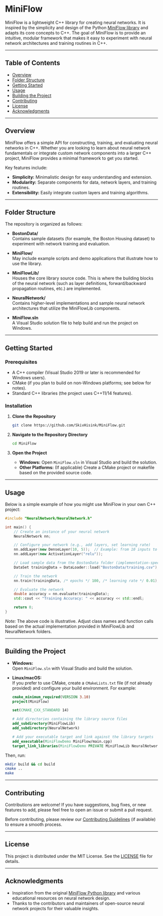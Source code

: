 # MiniFlow

MiniFlow is a lightweight C++ library for creating neural networks. It is inspired by the simplicity and design of the Python [MiniFlow library](https://github.com/karpathy/miniflow) and adapts its core concepts to C++. The goal of MiniFlow is to provide an intuitive, modular framework that makes it easy to experiment with neural network architectures and training routines in C++.

---

## Table of Contents

- [Overview](#overview)
- [Folder Structure](#folder-structure)
- [Getting Started](#getting-started)
- [Usage](#usage)
- [Building the Project](#building-the-project)
- [Contributing](#contributing)
- [License](#license)
- [Acknowledgments](#acknowledgments)

---

## Overview

MiniFlow offers a simple API for constructing, training, and evaluating neural networks in C++. Whether you are looking to learn about neural network fundamentals or integrate custom network components into a larger C++ project, MiniFlow provides a minimal framework to get you started.

Key features include:

- **Simplicity:** Minimalistic design for easy understanding and extension.
- **Modularity:** Separate components for data, network layers, and training routines.
- **Extensibility:** Easily integrate custom layers and training algorithms.

---

## Folder Structure

The repository is organized as follows:

- **BostonData/**  
  Contains sample datasets (for example, the Boston Housing dataset) to experiment with network training and evaluation.

- **MiniFlow/**  
  May include example scripts and demo applications that illustrate how to use the library.

- **MiniFlowLib/**  
  Houses the core library source code. This is where the building blocks of the neural network (such as layer definitions, forward/backward propagation routines, etc.) are implemented.

- **NeuralNetwork/**  
  Contains higher-level implementations and sample neural network architectures that utilize the MiniFlowLib components.

- **MiniFlow.sln**  
  A Visual Studio solution file to help build and run the project on Windows.

---

## Getting Started

### Prerequisites

- A C++ compiler (Visual Studio 2019 or later is recommended for Windows users).
- CMake (if you plan to build on non-Windows platforms; see below for notes).
- Standard C++ libraries (the project uses C++11/14 features).

### Installation

1. **Clone the Repository**

   ```bash
   git clone https://github.com/SkivHisink/MiniFlow.git
   ```

2. **Navigate to the Repository Directory**

   ```bash
   cd MiniFlow
   ```

3. **Open the Project**

   - **Windows:** Open `MiniFlow.sln` in Visual Studio and build the solution.
   - **Other Platforms:** (If applicable) Create a CMake project or makefile based on the provided source code.

---

## Usage

Below is a simple example of how you might use MiniFlow in your own C++ project:

```cpp
#include "NeuralNetwork/NeuralNetwork.h"

int main() {
    // Create an instance of your neural network
    NeuralNetwork nn;

    // Configure your network (e.g., add layers, set learning rate)
    nn.addLayer(new DenseLayer(10, 5));  // Example: from 10 inputs to 5 neurons
    nn.addLayer(new ActivationLayer("relu"));

    // Load sample data from the BostonData folder (implementation-specific)
    DataSet trainingData = DataLoader::load("BostonData/training.csv");

    // Train the network
    nn.train(trainingData, /* epochs */ 100, /* learning rate */ 0.01);

    // Evaluate the network
    double accuracy = nn.evaluate(trainingData);
    std::cout << "Training Accuracy: " << accuracy << std::endl;

    return 0;
}
```

*Note:* The above code is illustrative. Adjust class names and function calls based on the actual implementation provided in MiniFlowLib and NeuralNetwork folders.

---

## Building the Project

- **Windows:**  
  Open `MiniFlow.sln` with Visual Studio and build the solution.

- **Linux/macOS:**  
  If you prefer to use CMake, create a `CMakeLists.txt` file (if not already provided) and configure your build environment. For example:
  
  ```cmake
  cmake_minimum_required(VERSION 3.10)
  project(MiniFlow)

  set(CMAKE_CXX_STANDARD 14)

  # Add directories containing the library source files
  add_subdirectory(MiniFlowLib)
  add_subdirectory(NeuralNetwork)

  # Add your executable target and link against the library targets
  add_executable(MiniFlowDemo MiniFlow/main.cpp)
  target_link_libraries(MiniFlowDemo PRIVATE MiniFlowLib NeuralNetwork)
  ```

Then, run:

```bash
mkdir build && cd build
cmake ..
make
```

---

## Contributing

Contributions are welcome! If you have suggestions, bug fixes, or new features to add, please feel free to open an issue or submit a pull request.

Before contributing, please review our [Contributing Guidelines](CONTRIBUTING.md) (if available) to ensure a smooth process.

---

## License

This project is distributed under the MIT License. See the [LICENSE](LICENSE) file for details.

---

## Acknowledgments

- Inspiration from the original [MiniFlow Python library](https://github.com/karpathy/miniflow) and various educational resources on neural network design.
- Thanks to the contributors and maintainers of open-source neural network projects for their valuable insights.
